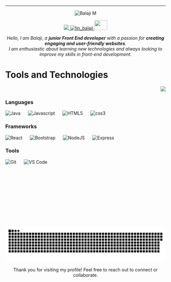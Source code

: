 ---
<div align="center">
  <img src="https://capsule-render.vercel.app/api?type=venom&height=200&color=8372ec&text=Balaji%20M&section=header&reversal=false&fontSize=35&fontAlign=50&animation=twinkling&desc=Junior%20Frontend%20Developer&textBg=false&descSize=31&descAlignY=65&fontAlignY=49"
  alt="Balaji M" />
</div>

<p align="center">
  <a href="https://github.com/B-a-l-aj-i">
  <img src="https://media.giphy.com/media/VgCDAzcKvsR6OM0uWg/giphy.gif" width="50" />
  </a>
  <a href="https://www.linkedin.com/in/bal-aj-i/" target="_blank">
    <img src="https://upload.wikimedia.org/wikipedia/commons/0/01/LinkedIn_Logo.svg" alt="lin_balaji" height="30" width="100" />
  </a>
  <a href="mailto:connectbalajidev@gmail.com">
    <img src="https://seeklogo.com/images/G/gmail-new-2020-logo-32DBE11BB4-seeklogo.com.png" height="30" width="40" />
  </a>
</p>

<p align="center">
 <em> Hello, I am Balaji, a <strong>junior Front End developer</strong> with a passion for <strong>creating engaging and user-friendly websites</strong>.
<br>
I am enthusiastic about learning new technologies and always looking to improve my skills in front-end development.
<br>
</em>
</p>

<!-- STACK -->
<div width="100">
  <h1>Tools and Technologies</h1>
  <img align="right" height="440" src ="https://media.giphy.com/media/uB86ZyWQsnFSGYe2sA/giphy.gif?cid=ecf05e47nv1qzgbr2wuty79u1u35q7dwe1iqhkvh3xbz6vna&ep=v1_gifs_related&rid=giphy.gif&ct=g"/>
  
  <!-- Languages -->
  <br>
  <h3>Languages</h3>
  <img src="https://cdn.jsdelivr.net/gh/devicons/devicon@latest/icons/java/java-original-wordmark.svg" width="60px" alt="Java">
  &nbsp;&nbsp;&nbsp;&nbsp;
  <img src="https://cdn.jsdelivr.net/gh/devicons/devicon@latest/icons/javascript/javascript-original.svg" width="60px" alt="Javascript">
  &nbsp;&nbsp;&nbsp;&nbsp;
  <img src="https://cdn.jsdelivr.net/gh/devicons/devicon@latest/icons/html5/html5-original-wordmark.svg" width="60px" alt="HTML5">
  &nbsp;&nbsp;&nbsp;&nbsp;
  <img src="https://cdn.jsdelivr.net/gh/devicons/devicon@latest/icons/css3/css3-original-wordmark.svg" width="60px" alt="css3">
  &nbsp;&nbsp;&nbsp;&nbsp;

  <!-- Frameworks -->
  <br>
  <h3>Frameworks</h3>
  <img src="https://cdn.jsdelivr.net/gh/devicons/devicon@latest/icons/react/react-original-wordmark.svg" width="60px" alt="React">
  &nbsp;&nbsp;&nbsp;&nbsp;
  <img src="https://cdn.jsdelivr.net/gh/devicons/devicon@latest/icons/bootstrap/bootstrap-plain-wordmark.svg" width="60px" alt="Bootstrap">
  &nbsp;&nbsp;&nbsp;&nbsp;
  <img src="https://cdn.jsdelivr.net/gh/devicons/devicon@latest/icons/nodejs/nodejs-original-wordmark.svg" width="60px" alt="NodeJS">
  &nbsp;&nbsp;&nbsp;&nbsp;
  <img src="https://cdn.jsdelivr.net/gh/devicons/devicon@latest/icons/express/express-original.svg" width="60px" alt="Express">
  &nbsp;&nbsp;&nbsp;&nbsp;

  <!-- Tools -->
  <br>
  <h3>Tools</h3>
  <img src="https://cdn.jsdelivr.net/gh/devicons/devicon@latest/icons/github/github-original-wordmark.svg" width="60px" alt="Git">
  &nbsp;&nbsp;&nbsp;&nbsp;
  <img src="https://cdn.jsdelivr.net/gh/devicons/devicon@latest/icons/vscode/vscode-original-wordmark.svg" width="60px" alt="VS Code">
  &nbsp;&nbsp;&nbsp;&nbsp;
</div>

<div align="center">
  
   ![snake gif](https://github.com/B-a-l-aj-i/B-a-l-aj-i/blob/output/github-snake.svg)
</div>

<p align="center">
  Thank you for visiting my profile! Feel free to reach out to connect or collaborate.
</p>
